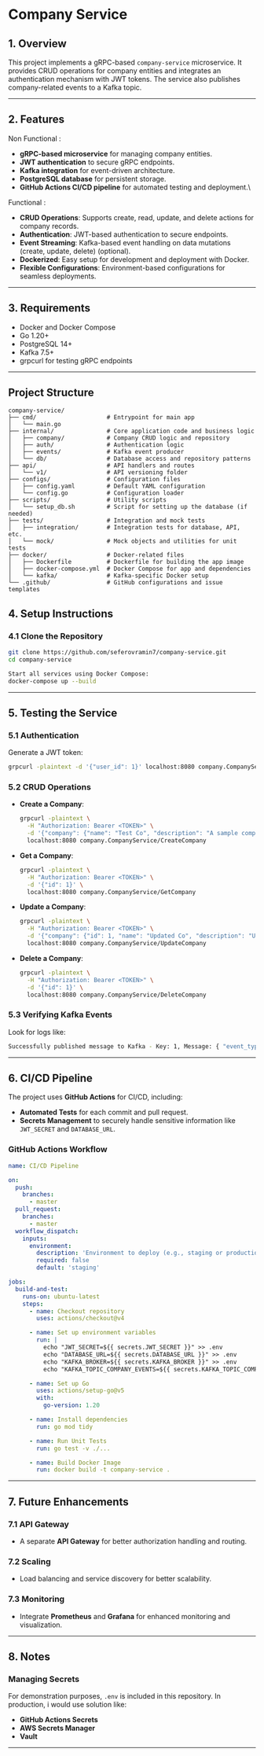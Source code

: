 

# **Company Service**

## **1. Overview**

This project implements a gRPC-based `company-service` microservice. It provides CRUD operations for company entities and integrates an authentication mechanism with JWT tokens. The service also publishes company-related events to a Kafka topic.

---

## **2. Features**

Non Functional : 
- **gRPC-based microservice** for managing company entities.
- **JWT authentication** to secure gRPC endpoints.
- **Kafka integration** for event-driven architecture.
- **PostgreSQL database** for persistent storage.
- **GitHub Actions CI/CD pipeline** for automated testing and deployment.\

Functional :
- **CRUD Operations**: Supports create, read, update, and delete actions for company records.
- **Authentication**: JWT-based authentication to secure endpoints.
- **Event Streaming**: Kafka-based event handling on data mutations (create, update, delete) (optional).
- **Dockerized**: Easy setup for development and deployment with Docker.
- **Flexible Configurations**: Environment-based configurations for seamless deployments.

---

## **3. Requirements**

- Docker and Docker Compose
- Go 1.20+
- PostgreSQL 14+
- Kafka 7.5+
- grpcurl for testing gRPC endpoints

---

## Project Structure

```plaintext
company-service/
├── cmd/                    # Entrypoint for main app
│   └── main.go
├── internal/               # Core application code and business logic
│   ├── company/            # Company CRUD logic and repository
│   ├── auth/               # Authentication logic
│   ├── events/             # Kafka event producer
│   └── db/                 # Database access and repository patterns
├── api/                    # API handlers and routes
│   └── v1/                 # API versioning folder
├── configs/                # Configuration files
│   ├── config.yaml         # Default YAML configuration
│   └── config.go           # Configuration loader
├── scripts/                # Utility scripts
│   └── setup_db.sh         # Script for setting up the database (if needed)
├── tests/                  # Integration and mock tests
│   ├── integration/        # Integration tests for database, API, etc.
│   └── mock/               # Mock objects and utilities for unit tests
├── docker/                 # Docker-related files
│   ├── Dockerfile          # Dockerfile for building the app image
│   ├── docker-compose.yml  # Docker Compose for app and dependencies
│   └── kafka/              # Kafka-specific Docker setup
└── .github/                # GitHub configurations and issue templates
```


## **4. Setup Instructions**

### **4.1 Clone the Repository**
```bash
git clone https://github.com/seferovramin7/company-service.git
cd company-service

Start all services using Docker Compose:
docker-compose up --build
```

---

## **5. Testing the Service**

### **5.1 Authentication**

Generate a JWT token:
```bash
grpcurl -plaintext -d '{"user_id": 1}' localhost:8080 company.CompanyService/Login
```

### **5.2 CRUD Operations**

- **Create a Company**:
  ```bash
  grpcurl -plaintext \
    -H "Authorization: Bearer <TOKEN>" \
    -d '{"company": {"name": "Test Co", "description": "A sample company", "employees": 50, "registered": true, "type": "Corporation"}}' \
    localhost:8080 company.CompanyService/CreateCompany
  ```

- **Get a Company**:
  ```bash
  grpcurl -plaintext \
    -H "Authorization: Bearer <TOKEN>" \
    -d '{"id": 1}' \
    localhost:8080 company.CompanyService/GetCompany
  ```

- **Update a Company**:
  ```bash
  grpcurl -plaintext \
    -H "Authorization: Bearer <TOKEN>" \
    -d '{"company": {"id": 1, "name": "Updated Co", "description": "Updated description", "employees": 100, "registered": false, "type": "LLC"}}' \
    localhost:8080 company.CompanyService/UpdateCompany
  ```

- **Delete a Company**:
  ```bash
  grpcurl -plaintext \
    -H "Authorization: Bearer <TOKEN>" \
    -d '{"id": 1}' \
    localhost:8080 company.CompanyService/DeleteCompany
  ```

### **5.3 Verifying Kafka Events**

Look for logs like:
```bash
Successfully published message to Kafka - Key: 1, Message: { "event_type": "CREATE", "company": { ... } }
```

---

## **6. CI/CD Pipeline**

The project uses **GitHub Actions** for CI/CD, including:
- **Automated Tests** for each commit and pull request.
- **Secrets Management** to securely handle sensitive information like `JWT_SECRET` and `DATABASE_URL`.

### **GitHub Actions Workflow**
```yaml
name: CI/CD Pipeline

on:
  push:
    branches:
      - master
  pull_request:
    branches:
      - master
  workflow_dispatch:
    inputs:
      environment:
        description: 'Environment to deploy (e.g., staging or production)'
        required: false
        default: 'staging'

jobs:
  build-and-test:
    runs-on: ubuntu-latest
    steps:
      - name: Checkout repository
        uses: actions/checkout@v4

      - name: Set up environment variables
        run: |
          echo "JWT_SECRET=${{ secrets.JWT_SECRET }}" >> .env
          echo "DATABASE_URL=${{ secrets.DATABASE_URL }}" >> .env
          echo "KAFKA_BROKER=${{ secrets.KAFKA_BROKER }}" >> .env
          echo "KAFKA_TOPIC_COMPANY_EVENTS=${{ secrets.KAFKA_TOPIC_COMPANY_EVENTS }}" >> .env

      - name: Set up Go
        uses: actions/setup-go@v5
        with:
          go-version: 1.20

      - name: Install dependencies
        run: go mod tidy

      - name: Run Unit Tests
        run: go test -v ./...

      - name: Build Docker Image
        run: docker build -t company-service .
```

---

## **7. Future Enhancements**

### **7.1 API Gateway**
- A separate **API Gateway** for better authorization handling and routing.

### **7.2 Scaling**
- Load balancing and service discovery for better scalability.

### **7.3 Monitoring**
- Integrate **Prometheus** and **Grafana** for enhanced monitoring and visualization.

---

## **8. Notes**

### **Managing Secrets**
For demonstration purposes, `.env` is included in this repository. In production, i would use solution like:
- **GitHub Actions Secrets**
- **AWS Secrets Manager**
- **Vault**

---
```